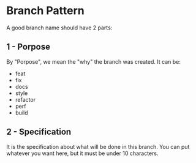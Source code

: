 # Branch Pattern

A good branch name should have 2 parts:

## 1 - Porpose

By "Porpose", we mean the "why" the branch was created. It can be:
- feat
- fix
- docs
- style
- refactor
- perf
- build

## 2 - Specification

It is the specification about what will be done in this branch. 
You can put whatever you want here, but it must be under 10 characters.
